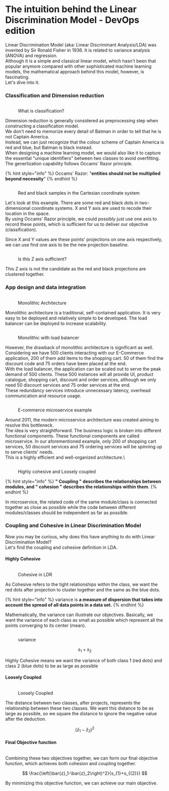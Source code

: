 # The intuition behind the Linear Discrimination Model - DevOps edition

Linear Discrimination Model (aka:  Linear Discriminant Analysis/LDA) was invented by Sir Ronald Fisher in 1936. It is related to variance analysis (ANOVA) and regression. \
Although it is a simple and classical linear model, which hasn't been that popular anymore compared with other sophisticated machine learning models, the mathematical approach behind this model, however, is fascinating. \
Let's dive into it.

### Classification and Dimension reduction

<figure><img src="../.gitbook/assets/classification (1).jpg" alt=""><figcaption><p>What is classification?</p></figcaption></figure>

Dimension reduction is generally considered as preprocessing step when constructing a classification model.\
We don't need to memorize every detail of Batman in order to tell that he is not Captain America.\
Instead, we can just recognize that the colour scheme of Captain America is red and blue, but Batman is black instead.\
When designing a machine learning model, we would also like it to capture the essential "unique identifiers" between two classes to avoid overfitting.  The generlization capability follows Occams' Razor principle.

{% hint style="info" %}
Occams' Razor: "**entities should not be multiplied beyond necessity**"
{% endhint %}

<figure><img src="../.gitbook/assets/xy.png" alt=""><figcaption><p>Red and black samples in the Cartesian coordinate system</p></figcaption></figure>

Let's look at this example. There are some red and black dots in two-dimensional coordinate systems. X and Y axis are used to recode their location in the space.\
By using Occams' Razor principle, we could possibly just use one axis to record these points, which is sufficient for us to deliver our objective (classification).

Since X and Y values are these points' projections on one axis respectively, we can use find one axis to be the new projection baseline.

<figure><img src="../.gitbook/assets/z one.png" alt=""><figcaption><p>Is this Z axis sufficient?</p></figcaption></figure>

This Z axis is not the candidate as the red and black projections are clustered together.

### App design and data integration

<figure><img src="../.gitbook/assets/Monolithic architecture.png" alt=""><figcaption><p>Monolithic Architecture</p></figcaption></figure>

Monolithic architecture is a traditional, self-contained application. It is very easy to be deployed and relatively simple to be developed. The load balancer can be deployed to increase scalability.

<figure><img src="../.gitbook/assets/monolithic load balancer.png" alt=""><figcaption><p>Monolithic with load balancer</p></figcaption></figure>

However, the drawback of monolithic architecture is significant as well.\
Considering we have 500 clients interacting with our E-Commerce application, 200 of them add items to the shopping cart. 50 of them find the discount code and 75 orders have been placed at the end.\
With the load balancer, the application can be scaled out to serve the peak demand of 500 clients. These 500 instances will all provide UI, product catalogue, shopping cart, discount and order services, although we only need 50 discount services and 75 order services at the end.\
These redundancy services introduce unnecessary latency, overhead communication and resource usage.

<figure><img src="../.gitbook/assets/ecommerce microservice.png" alt=""><figcaption><p>E-commerce microservice example</p></figcaption></figure>

Around 2011, the modern microservice architecture was created aiming to resolve this bottleneck.\
The idea is very straightforward. The business logic is broken into different functional components. These functional components are called microservice. In our aforementioned example, only 200 of shopping cart services, 50 discount services and 75 ordering services will be spinning up to serve clients' needs.\
This is a highly efficient and well-organized architecture.\


<figure><img src="../.gitbook/assets/Cohesive and coupling.jpg" alt=""><figcaption><p>Highly cohesive and Loosely coupled</p></figcaption></figure>

{% hint style="info" %}
**" Coupling " describes the relationships between modules, and " cohesion " describes the relationships within them**.&#x20;
{% endhint %}

In microservice, the related code of the same module/class is connected together as close as possible while the code between different modules/classes should be independent as far as possible.&#x20;

### Coupling and Cohesive in Linear Discrimination Model

Now you may be curious, why does this have anything to do with Linear Discrimination Model?\
Let's find the coupling and cohesive definition in LDA.

#### Highly Cohesive

<figure><img src="../.gitbook/assets/Cohesive.JPG" alt=""><figcaption><p>Cohesive in LDR</p></figcaption></figure>

&#x20;As Cohesive refers to the tight relationships within the class, we want the red dots after projection to cluster together and the same as the blue dots.

{% hint style="info" %}
variance is **a measure of dispersion that takes into account the spread of all data points in a data set.**
{% endhint %}

Mathematically, the variance can illustrate our objectives. Basically, we want the variance of each class as small as possible which represent all the points converging to its center (mean).

<figure><img src="../.gitbook/assets/variance.JPG" alt=""><figcaption><p>variance</p></figcaption></figure>

$$
{s_{1}+s_{{2}}}
$$

Highly Cohesive means we want the variance of both class 1 (red dots) and class 2 (blue dots) to be as large as possible

#### Loosely Coupled

<figure><img src="../.gitbook/assets/Loose Coupling.JPG" alt=""><figcaption><p>Loosely Coupled</p></figcaption></figure>

The distance between two classes, after projects, represents the relationship between these two classes. We want this distance to be as large as possible, so we square the distance to ignore the negative value after the deduction.

$$
\left(\bar{z}_1-\bar{z}_2\right)^2
$$

#### Final Objective function

<figure><img src="../.gitbook/assets/HC and LC.JPG" alt=""><figcaption></figcaption></figure>

Combining these two objectives together, we can form our final objective function, which achieves both cohesion and coupling together.

$$
\frac{\left(\bar{z}_1-\bar{z}_2\right)^2}{s_{1}+s_{{2}}}
$$

By minimizing this objective function, we can achieve our main objective.&#x20;

